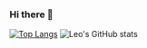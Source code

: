 ### Hi there 👋

<!--
**laguileraab/laguileraab** is a ✨ _special_ ✨ repository because its `README.md` (this file) appears on your GitHub profile.

Here are some ideas to get you started:

- 🔭 I’m currently working on ...
- 🌱 I’m currently learning ...
- 👯 I’m looking to collaborate on ...
- 🤔 I’m looking for help with ...
- 💬 Ask me about ...
- 📫 How to reach me: ...
- 😄 Pronouns: ...
- ⚡ Fun fact: ...
-->



[![Top Langs](https://github-readme-stats.vercel.app/api/top-langs/?username=laguileraab&theme=merko)](https://github.com/laguileraab/github-readme-stats)
![Leo's GitHub stats](https://github-readme-stats.vercel.app/api?username=laguileraab&hide=contribs,prs&show_icons=true)
